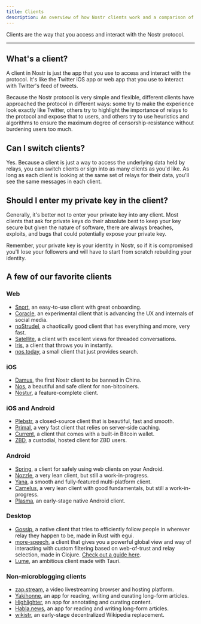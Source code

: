 ```yaml
---
title: Clients
description: An overview of how Nostr clients work and a comparison of the available clients
---
```


Clients are the way that you access and interact with the Nostr protocol.

---

## What's a client?

A client in Nostr is just the app that you use to access and interact with the protocol. It's like the Twitter iOS app or web app that you use to interact with Twitter's feed of tweets.

Because the Nostr protocol is very simple and flexible, different clients have approached the protocol in different ways: some try to make the experience look exactly like Twitter, others try to highlight the importance of relays to the protocol and expose that to users, and others try to use heuristics and algorithms to ensure the maximum degree of censorship-resistance without burdening users too much.

## Can I switch clients?

Yes. Because a client is just a way to access the underlying data held by relays, you can switch clients or sign into as many clients as you'd like. As long as each client is looking at the same set of relays for their data, you'll see the same messages in each client.

## Should I enter my private key in the client?

Generally, it's better not to enter your private key into any client. Most clients that ask for private keys do their absolute best to keep your key secure but given the nature of software, there are always breaches, exploits, and bugs that could potentially expose your private key.

Remember, your private key is your identity in Nostr, so if it is compromised you'll lose your followers and will have to start from scratch rebuilding your identity.

## A few of our favorite clients

### Web

- [Snort](https://snort.social), an easy-to-use client with great onboarding.
- [Coracle](https://coracle.social), an experimental client that is advancing the UX and internals of social media.
- [noStrudel](https://nostrudel.ninja), a chaotically good client that has everything and more, very fast.
- [Satellite](https://satellite.earth), a client with excellent views for threaded conversations.
- [Iris](https://iris.to), a client that throws you in instantly.
- [nos.today](https://nos.today/), a small client that just provides search.

### iOS

- [Damus](https://damus.io), the first Nostr client to be banned in China.
- [Nos](https://nos.social), a beautiful and safe client for non-bitcoiners.
- [Nostur](https://nostur.com), a feature-complete client.

### iOS and Android

- [Plebstr](https://plebstr.com), a closed-source client that is beautiful, fast and smooth.
- [Primal](https://primal.net/downloads), a very fast client that relies on server-side caching.
- [Current](https://app.getcurrent.io/), a client that comes with a built-in Bitcoin wallet.
- [ZBD](https://zbd.gg), a custodial, hosted client for ZBD users.

### Android

- [Spring](https://spring.site/), a client for safely using web clients on your Android.
- [Nozzle](https://github.com/dluvian/Nozzle/releases), a very lean client, but still a work-in-progress.
- [Yana](https://github.com/frnandu/yana/releases), a smooth and fully-featured multi-platform client.
- [Camelus](https://camelus.app), a very lean client with good fundamentals, but still a work-in-progress.
- [Plasma](https://github.com/plasma-social/plasma/releases/tag/v0.0.29), an early-stage native Android client.

### Desktop

- [Gossip](https://github.com/mikedilger/gossip), a native client that tries to efficiently follow people in wherever relay they happen to be, made in Rust with egui.
- [more-speech](https://github.com/unclebob/more-speech), a client that gives you a powerful global view and way of interacting with custom filtering based on web-of-trust and relay selection, made in Clojure. [Check out a guide here](https://www.youtube.com/watch?v=q3gQ42aUhls).
- [Lume](https://lume.nu), an ambitious client made with Tauri.

### Non-microblogging clients

- [zap.stream](https://zap.stream), a video livestreaming browser and hosting platform.
- [Yakihonne](https://yakihonne.com), an app for reading, writing and curating long-form articles.
- [Highlighter](https://highlighter.com/), an app for annotating and curating content.
- [Habla.news](https://habla.news), an app for reading and writing long-form articles.
- [wikistr](https://wikistr.com), an early-stage decentralized Wikipedia replacement.
